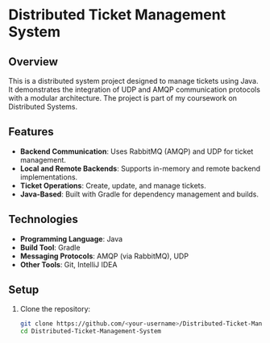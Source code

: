 # Distributed Ticket Management System

## Overview
This is a distributed system project designed to manage tickets using Java. It demonstrates the integration of UDP and AMQP communication protocols with a modular architecture. The project is part of my coursework on Distributed Systems.

## Features
- **Backend Communication**: Uses RabbitMQ (AMQP) and UDP for ticket management.
- **Local and Remote Backends**: Supports in-memory and remote backend implementations.
- **Ticket Operations**: Create, update, and manage tickets.
- **Java-Based**: Built with Gradle for dependency management and builds.

## Technologies
- **Programming Language**: Java
- **Build Tool**: Gradle
- **Messaging Protocols**: AMQP (via RabbitMQ), UDP
- **Other Tools**: Git, IntelliJ IDEA

## Setup
1. Clone the repository:
   ```bash
   git clone https://github.com/<your-username>/Distributed-Ticket-Management-System.git
   cd Distributed-Ticket-Management-System
